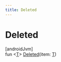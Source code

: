 ```yaml
---
title: Deleted
---
```



# Deleted



[androidJvm]\
fun &lt;[T](index.html)&gt; [Deleted](-deleted.html)(item: [T](index.html))




